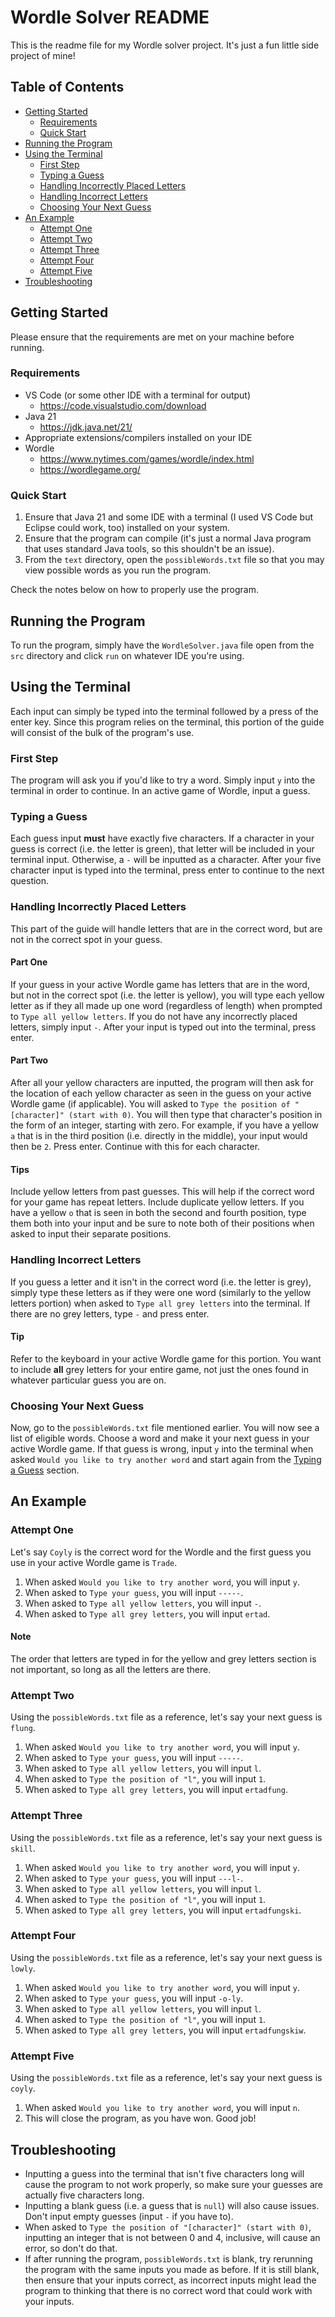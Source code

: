 # Wordle Solver README

This is the readme file for my Wordle solver project. It's just a fun little side project of mine!

## Table of Contents

- [Getting Started](#getting-started)
    - [Requirements](#requirements)
    - [Quick Start](#quick-start)
- [Running the Program](#running-the-program)
- [Using the Terminal](#using-the-terminal)
    - [First Step](#first-step)
    - [Typing a Guess](#typing-a-guess)
    - [Handling Incorrectly Placed Letters](#handling-incorrectly-placed-letters)
    - [Handling Incorrect Letters](#handling-incorrect-letters)
    - [Choosing Your Next Guess](#choosing-your-next-guess)
- [An Example](#an-example)
    - [Attempt One](#attempt-one)
    - [Attempt Two](#attempt-two)
    - [Attempt Three](#attempt-three)
    - [Attempt Four](#attempt-four)
    - [Attempt Five](#attempt-five)
- [Troubleshooting](#troubleshooting)

## Getting Started

Please ensure that the requirements are met on your machine before running.

### Requirements

- VS Code (or some other IDE with a terminal for output)
    - <https://code.visualstudio.com/download>
- Java 21
    - <https://jdk.java.net/21/>
- Appropriate extensions/compilers installed on your IDE
- Wordle
    - <https://www.nytimes.com/games/wordle/index.html>
    - <https://wordlegame.org/>

### Quick Start

1. Ensure that Java 21 and some IDE with a terminal (I used VS Code but Eclipse could work, too) installed on your system.
2. Ensure that the program can compile (it's just a normal Java program that uses standard Java tools, so this shouldn't be an issue).
3. From the `text` directory, open the `possibleWords.txt` file so that you may view possible words as you run the program.

Check the notes below on how to properly use the program.

## Running the Program

To run the program, simply have the `WordleSolver.java` file open from the `src` directory and click `run` on whatever IDE you're using.

## Using the Terminal

Each input can simply be typed into the terminal followed by a press of the enter key. Since this program relies on the terminal, this portion of the guide will consist of the bulk of the program's use.

### First Step

The program will ask you if you'd like to try a word. Simply input `y` into the terminal in order to continue. In an active game of Wordle, input a guess.

### Typing a Guess

Each guess input **must** have exactly five characters. If a character in your guess is correct (i.e. the letter is green), that letter will be included in your terminal input. Otherwise, a `-` will be inputted as a character. After your five character input is typed into the terminal, press enter to continue to the next question.

### Handling Incorrectly Placed Letters

This part of the guide will handle letters that are in the correct word, but are not in the correct spot in your guess.

#### Part One

If your guess in your active Wordle game has letters that are in the word, but not in the correct spot (i.e. the letter is yellow), you will type each yellow letter as if they all made up one word (regardless of length) when prompted to `Type all yellow letters`. If you do not have any incorrectly placed letters, simply input `-`. After your input is typed out into the terminal, press enter.

#### Part Two

After all your yellow characters are inputted, the program will then ask for the location of each yellow character as seen in the guess on your active Wordle game (if applicable). You will asked to `Type the position of "[character]" (start with 0)`. You will then type that character's position in the form of an integer, starting with zero. For example, if you have a yellow `a` that is in the third position (i.e. directly in the middle), your input would then be `2`. Press enter. Continue with this for each character.

#### Tips

Include yellow letters from past guesses. This will help if the correct word for your game has repeat letters.
Include duplicate yellow letters. If you have a yellow `o` that is seen in both the second and fourth position, type them both into your input and be sure to note both of their positions when asked to input their separate positions.

### Handling Incorrect Letters

If you guess a letter and it isn't in the correct word (i.e. the letter is grey), simply type these letters as if they were one word (similarly to the yellow letters portion) when asked to `Type all grey letters` into the terminal. If there are no grey letters, type `-` and press enter.

#### Tip

Refer to the keyboard in your active Wordle game for this portion. You want to include **all** grey letters for your entire game, not just the ones found in whatever particular guess you are on.

### Choosing Your Next Guess

Now, go to the `possibleWords.txt` file mentioned earlier. You will now see a list of eligible words. Choose a word and make it your next guess in your active Wordle game. If that guess is wrong, input `y` into the terminal when asked `Would you like to try another word` and start again from the [Typing a Guess](#typing-a-guess) section.

## An Example

### Attempt One

Let's say `Coyly` is the correct word for the Wordle and the first guess you use in your active Wordle game is `Trade`.

1. When asked `Would you like to try another word`, you will input `y`.
2. When asked to `Type your guess`, you will input `-----`.
3. When asked to `Type all yellow letters`, you will input `-`.
4. When asked to `Type all grey letters`, you will input `ertad`.

#### Note

The order that letters are typed in for the yellow and grey letters section is not important, so long as all the letters are there.

### Attempt Two

Using the `possibleWords.txt` file as a reference, let's say your next guess is `flung`.

1. When asked `Would you like to try another word`, you will input `y`.
2. When asked to `Type your guess`, you will input `-----`.
3. When asked to `Type all yellow letters`, you will input `l`.
4. When asked to `Type the position of "l"`, you will input `1`.
5. When asked to `Type all grey letters`, you will input `ertadfung`.

### Attempt Three

Using the `possibleWords.txt` file as a reference, let's say your next guess is `skill`.

1. When asked `Would you like to try another word`, you will input `y`.
2. When asked to `Type your guess`, you will input `---l-`.
3. When asked to `Type all yellow letters`, you will input `l`.
4. When asked to `Type the position of "l"`, you will input `1`.
5. When asked to `Type all grey letters`, you will input `ertadfungski`.

### Attempt Four

Using the `possibleWords.txt` file as a reference, let's say your next guess is `lowly`.

1. When asked `Would you like to try another word`, you will input `y`.
2. When asked to `Type your guess`, you will input `-o-ly`.
3. When asked to `Type all yellow letters`, you will input `l`.
4. When asked to `Type the position of "l"`, you will input `1`.
5. When asked to `Type all grey letters`, you will input `ertadfungskiw`.

### Attempt Five

Using the `possibleWords.txt` file as a reference, let's say your next guess is `coyly`.

1. When asked `Would you like to try another word`, you will input `n`.
2. This will close the program, as you have won. Good job!

## Troubleshooting

- Inputting a guess into the terminal that isn't five characters long will cause the program to not work properly, so make sure your guesses are actually five characters long.
- Inputting a blank guess (i.e. a guess that is `null`) will also cause issues. Don't input empty guesses (input `-` if you have to).
- When asked to `Type the position of "[character]" (start with 0)`, inputting an integer that is not between 0 and 4, inclusive, will cause an error, so don't do that.
- If after running the program, `possibleWords.txt` is blank, try rerunning the program with the same inputs you made as before. If it is still blank, then ensure that your inputs correct, as incorrect inputs might lead the program to thinking that there is no correct word that could work with your inputs.